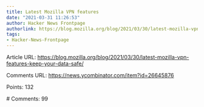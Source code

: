 ```yaml
---
title: Latest Mozilla VPN features
date: "2021-03-31 11:26:53"
author: Hacker News Frontpage
authorlink: https://blog.mozilla.org/blog/2021/03/30/latest-mozilla-vpn-features-keep-your-data-safe/
tags:
- Hacker-News-Frontpage
---
```


<p>Article URL: <a href="https://blog.mozilla.org/blog/2021/03/30/latest-mozilla-vpn-features-keep-your-data-safe/">https://blog.mozilla.org/blog/2021/03/30/latest-mozilla-vpn-features-keep-your-data-safe/</a></p>
<p>Comments URL: <a href="https://news.ycombinator.com/item?id=26645876">https://news.ycombinator.com/item?id=26645876</a></p>
<p>Points: 132</p>
<p># Comments: 99</p>
